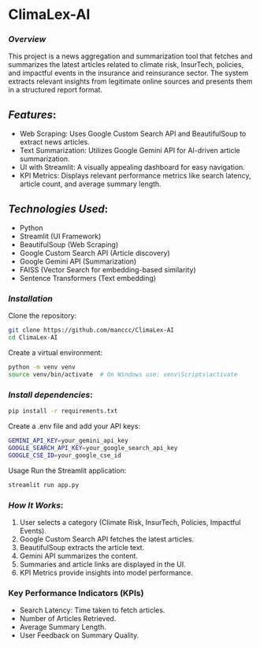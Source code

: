 # ClimaLex-AI
### _Overview_
This project is a news aggregation and summarization tool that fetches and summarizes the latest articles related to climate risk, InsurTech, policies, and impactful events in the insurance and reinsurance sector. The system extracts relevant insights from legitimate online sources and presents them in a structured report format.

## _Features_:
* Web Scraping: Uses Google Custom Search API and BeautifulSoup to extract news articles.
* Text Summarization: Utilizes Google Gemini API for AI-driven article summarization.
* UI with Streamlit: A visually appealing dashboard for easy navigation.
* KPI Metrics: Displays relevant performance metrics like search latency, article count, and average summary length.

## _Technologies Used_:
* Python
* Streamlit (UI Framework)
* BeautifulSoup (Web Scraping)
* Google Custom Search API (Article discovery)
* Google Gemini API (Summarization)
* FAISS (Vector Search for embedding-based similarity)
* Sentence Transformers (Text embedding)

### _Installation_

Clone the repository:
```bash
git clone https://github.com/manccc/ClimaLex-AI
cd ClimaLex-AI
```
Create a virtual environment:
```bash
python -m venv venv
source venv/bin/activate  # On Windows use: venv\Scripts\activate
```
### _Install dependencies_:
```bash
pip install -r requirements.txt
```
Create a .env file and add your API keys:
```bash
GEMINI_API_KEY=your_gemini_api_key
GOOGLE_SEARCH_API_KEY=your_google_search_api_key
GOOGLE_CSE_ID=your_google_cse_id
```
Usage
Run the Streamlit application:
```bash
streamlit run app.py
```
### _How It Works_:
1. User selects a category (Climate Risk, InsurTech, Policies, Impactful Events).
2. Google Custom Search API fetches the latest articles.
3. BeautifulSoup extracts the article text.
4. Gemini API summarizes the content.
5. Summaries and article links are displayed in the UI.
6. KPI Metrics provide insights into model performance.

### Key Performance Indicators (KPIs)
* Search Latency: Time taken to fetch articles.
* Number of Articles Retrieved.
* Average Summary Length.
* User Feedback on Summary Quality.
